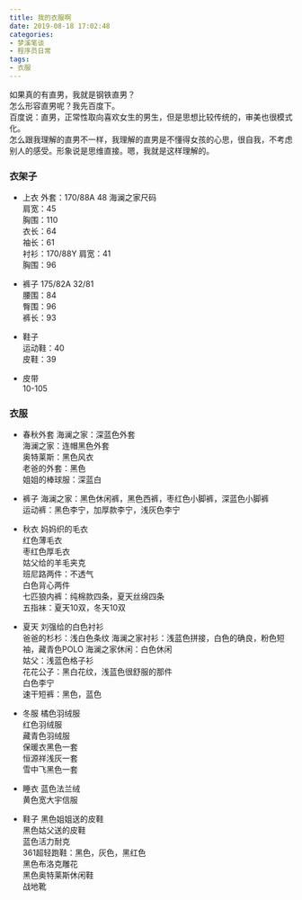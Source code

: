 ```yaml
---
title: 我的衣服啊
date: 2019-08-18 17:02:48
categories:
- 梦溪笔谈
- 程序员日常
tags:
- 衣服
---
```

如果真的有直男，我就是钢铁直男？  
怎么形容直男呢？我先百度下。  
百度说：直男，正常性取向喜欢女生的男生，但是思想比较传统的，审美也很模式化。  
怎么跟我理解的直男不一样，我理解的直男是不懂得女孩的心思，很自我，不考虑别人的感受。形象说是思维直接。嗯，我就是这样理解的。  

<!--more-->

### 衣架子
- 上衣
外套：170/88A 48 海澜之家尺码  
肩宽：45  
胸围：110   
衣长：64  
袖长：61  
衬衫：170/88Y
肩宽：41  
胸围：96

- 裤子
175/82A 32/81  
腰围：84  
臀围：96  
裤长：93  

- 鞋子  
运动鞋：40  
皮鞋：39  

- 皮带  
10-105

### 衣服
- 春秋外套
海澜之家：深蓝色外套  
海澜之家：连帽黑色外套    
奥特莱斯：黑色风衣  
老爸的外套：黑色  
姐姐的棒球服：深蓝白  

- 裤子
海澜之家：黑色休闲裤，黑色西裤，枣红色小脚裤，深蓝色小脚裤  
运动裤：黑色李宁，加厚款李宁，浅灰色李宁  

- 秋衣
妈妈织的毛衣  
红色薄毛衣  
枣红色厚毛衣  
姑父给的羊毛夹克  
班尼路两件：不透气  
白色背心两件  
七匹狼内裤：纯棉款四条，夏天丝绵四条  
五指袜：夏天10双，冬天10双  

- 夏天
刘强给的白色衬衫  
爸爸的杉杉：浅白色条纹
海澜之家衬衫：浅蓝色拼接，白色的确良，粉色短袖，藏青色POLO
海澜之家休闲：白色休闲    
姑父：浅蓝色格子衫  
花花公子：黑白花纹，浅蓝色很舒服的那件  
白色李宁  
速干短裤：黑色，蓝色  

- 冬服
橘色羽绒服  
红色羽绒服  
藏青色羽绒服  
保暖衣黑色一套  
恒源祥浅灰一套  
雪中飞黑色一套

- 睡衣
蓝色法兰绒  
黄色宽大宇信服  

- 鞋子
黑色姐姐送的皮鞋  
黑色姑父送的皮鞋  
蓝色活力耐克  
361超轻跑鞋：黑色，灰色，黑红色  
黑色布洛克雕花  
黑色奥特莱斯休闲鞋  
战地靴
